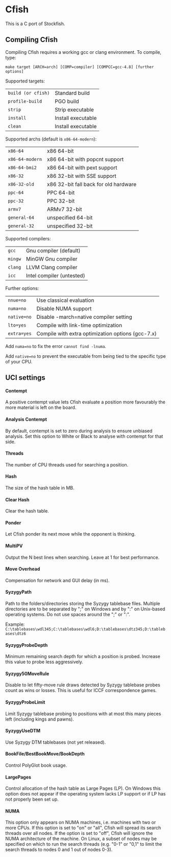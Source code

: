 # Cfish
This is a C port of Stockfish.

## Compiling Cfish
Compiling Cfish requires a working gcc or clang environment. To compile, type:

    make target [ARCH=arch] [COMP=compiler] [COMPCC=gcc-4.8] [further options]

Supported targets:

<table>
<tr><td><code>build (or cfish)</code></td><td>Standard build</td></tr>
<tr><td><code>profile-build</code></td><td>PGO build</td></tr>
<tr><td><code>strip</code></td><td>Strip executable</td></tr>
<tr><td><code>install</code></td><td>Install executable</td></tr>
<tr><td><code>clean</code></td><td>Install executable</td></tr>
</table>

Supported archs (default is `x86-64-modern`):

<table>
<tr><td><code>x86-64</code></td><td>x86 64-bit</td></tr>
<tr><td><code>x86-64-modern</code></td><td>x86 64-bit with popcnt support</td></tr>
<tr><td><code>x86-64-bmi2</code></td><td>x86 64-bit with pext support</td></tr>
<tr><td><code>x86-32</code></td><td>x86 32-bit with SSE support</td></tr>
<tr><td><code>x86-32-old</code></td><td>x86 32-bit fall back for old hardware</td></tr>
<tr><td><code>ppc-64</code></td><td>PPC 64-bit</td></tr>
<tr><td><code>ppc-32</code></td><td>PPC 32-bit</td></tr>
<tr><td><code>armv7</code></td><td>ARMv7 32-bit</td></tr>
<tr><td><code>general-64</code></td><td>unspecified 64-bit</td></tr>
<tr><td><code>general-32</code></td><td>unspecified 32-bit</td></tr>
</table>

Supported compilers:

<table>
<tr><td><code>gcc</code></td><td>Gnu compiler (default)</td></tr>
<tr><td><code>mingw</code></td><td>MinGW Gnu compiler</td></tr>
<tr><td><code>clang</code></td><td>LLVM Clang compiler</td></tr>
<tr><td><code>icc</code></td><td>Intel compiler (untested)</td></tr>
</table>

Further options:

<table>
<tr><td><code>nnue=no</code></td><td>Use classical evaluation</td></tr>
<tr><td><code>numa=no</code></td><td>Disable NUMA support</td></tr>
<tr><td><code>native=no</code></td><td>Disable -march=native compiler setting</td></tr>
<tr><td><code>lto=yes</code></td><td>Compile with link-time optimization</td></tr>
<tr><td><code>extra=yes</code></td><td>Compile with extra optimization options (gcc-7.x)</td></tr>
</table>

Add `numa=no` to fix the error `cannot find -lnuma`.

Add `native=no` to prevent the executable from being tied to the specific type of your CPU.

## UCI settings

#### Contempt
A positive contempt value lets Cfish evaluate a position more favourably the more material is left on the board.

#### Analysis Contempt
By default, contempt is set to zero during analysis to ensure unbiased analysis. Set this option to White or Black to analyse with contempt for that side.

#### Threads
The number of CPU threads used for searching a position.

#### Hash
The size of the hash table in MB.

#### Clear Hash
Clear the hash table.

#### Ponder
Let Cfish ponder its next move while the opponent is thinking.

#### MultiPV
Output the N best lines when searching. Leave at 1 for best performance.

#### Move Overhead
Compensation for network and GUI delay (in ms).

#### SyzygyPath
Path to the folders/directories storing the Syzygy tablebase files. Multiple directories are to be separated by ";" on Windows and by ":" on Unix-based operating systems. Do not use spaces around the ";" or ":".

Example: `C:\tablebases\wdl345;C:\tablebases\wdl6;D:\tablebases\dtz345;D:\tablebases\dtz6`

#### SyzygyProbeDepth
Minimum remaining search depth for which a position is probed. Increase this value to probe less aggressively.

#### Syzygy50MoveRule
Disable to let fifty-move rule draws detected by Syzygy tablebase probes count as wins or losses. This is useful for ICCF correspondence games.

#### SyzygyProbeLimit
Limit Syzygy tablebase probing to positions with at most this many pieces left (including kings and pawns).

#### SyzygyUseDTM
Use Syzygy DTM tablebases (not yet released).

#### BookFile/BestBookMove/BookDepth
Control PolyGlot book usage.

#### LargePages
Control allocation of the hash table as Large Pages (LP). On Windows this option does not appear if the operating system lacks LP support or if LP has not properly been set up.

#### NUMA
This option only appears on NUMA machines, i.e. machines with two or more CPUs. If this option is set to "on" or "all", Cfish will spread its search threads over all nodes. If the option is set to "off", Cfish will ignore the NUMA architecture of the machine. On Linux, a subset of nodes may be specified on which to run the search threads (e.g. "0-1" or "0,1" to limit the search threads to nodes 0 and 1 out of nodes 0-3).
